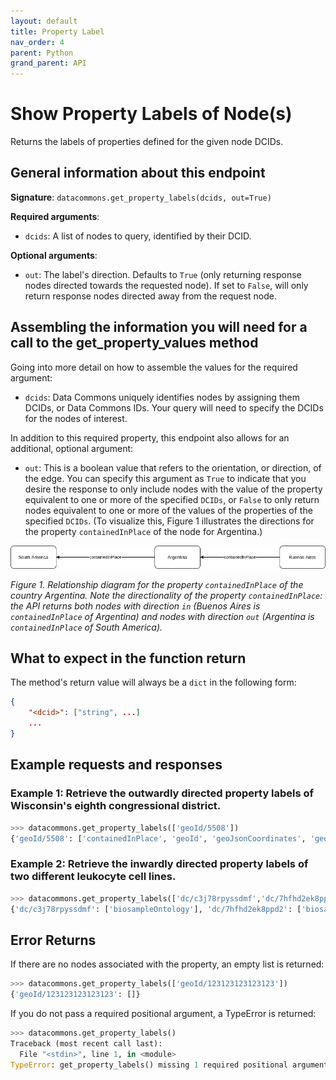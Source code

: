 ```yaml
---
layout: default
title: Property Label
nav_order: 4
parent: Python
grand_parent: API
---
```


# Show Property Labels of Node(s)

Returns the labels of properties defined for the given node DCIDs.

## General information about this endpoint

**Signature**: `datacommons.get_property_labels(dcids, out=True)`

**Required arguments**:

*   `dcids`: A list of nodes to query, identified by their DCID.

**Optional arguments**:

*   `out`: The label's direction. Defaults to `True` (only returning response nodes directed towards the requested node). If set to `False`, will only return response nodes directed away from the request node.

## Assembling the information you will need for a call to the get_property_values method

Going into more detail on how to assemble the values for the required argument:

 - `dcids`: Data Commons uniquely identifies nodes by assigning them DCIDs, or Data Commons IDs. Your query will need to specify the DCIDs for the nodes of interest.

In addition to this required property, this endpoint also allows for an additional, optional argument:

  - `out`: This is a boolean value that refers to the orientation, or direction, of the edge. You can specify this argument as `True` to indicate that you desire the response to only include nodes with the value of the property equivalent to one or more of the specified `DCIDs`, or `False` to only return nodes equivalent to one or more of the values of the properties of the specified `DCIDs`. (To visualize this, Figure 1 illustrates the directions for the property `containedInPlace` of the node for Argentina.)

![](/assets/images/rest/property_value_direction_example.png)

*Figure 1. Relationship diagram for the property `containedInPlace` of the country Argentina. Note the directionality of the property `containedInPlace`: the API returns both nodes with direction `in` (Buenos Aires is `containedInPlace` of Argentina) and nodes with direction `out` (Argentina is `containedInPlace` of South America).*

## What to expect in the function return

The method's return value will always be a `dict` in the following form:

```json
{
    "<dcid>": ["string", ...]
    ...
}
```

## Example requests and responses

### Example 1: Retrieve the outwardly directed property labels of Wisconsin's eighth congressional district.

```python
>>> datacommons.get_property_labels(['geoId/5508'])
{'geoId/5508': ['containedInPlace', 'geoId', 'geoJsonCoordinates', 'geoOverlaps', 'kmlCoordinates', 'landArea', 'latitude', 'longitude', 'name', 'provenance', 'typeOf', 'waterArea']}
```

### Example 2: Retrieve the inwardly directed property labels of two different leukocyte cell lines.

```python
>>> datacommons.get_property_labels(['dc/c3j78rpyssdmf','dc/7hfhd2ek8ppd2'],out=False)
{'dc/c3j78rpyssdmf': ['biosampleOntology'], 'dc/7hfhd2ek8ppd2': ['biosampleOntology']}
```

## Error Returns

If there are no nodes associated with the property, an empty list is returned:

```python
>>> datacommons.get_property_labels(['geoId/123123123123123'])
{'geoId/123123123123123': []}
```

If you do not pass a required positional argument, a TypeError is returned:

```python
>>> datacommons.get_property_labels()
Traceback (most recent call last):
  File "<stdin>", line 1, in <module>
TypeError: get_property_labels() missing 1 required positional argument: 'dcids'
```
